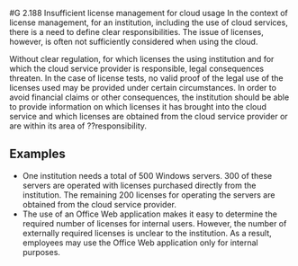 #G 2.188 Insufficient license management for cloud usage
In the context of license management, for an institution, including the use of cloud services, there is a need to define clear responsibilities. The issue of licenses, however, is often not sufficiently considered when using the cloud.

Without clear regulation, for which licenses the using institution and for which the cloud service provider is responsible, legal consequences threaten. In the case of license tests, no valid proof of the legal use of the licenses used may be provided under certain circumstances. In order to avoid financial claims or other consequences, the institution should be able to provide information on which licenses it has brought into the cloud service and which licenses are obtained from the cloud service provider or are within its area of ??responsibility.



## Examples 
* One institution needs a total of 500 Windows servers. 300 of these servers are operated with licenses purchased directly from the institution. The remaining 200 licenses for operating the servers are obtained from the cloud service provider.
* The use of an Office Web application makes it easy to determine the required number of licenses for internal users. However, the number of externally required licenses is unclear to the institution. As a result, employees may use the Office Web application only for internal purposes.




